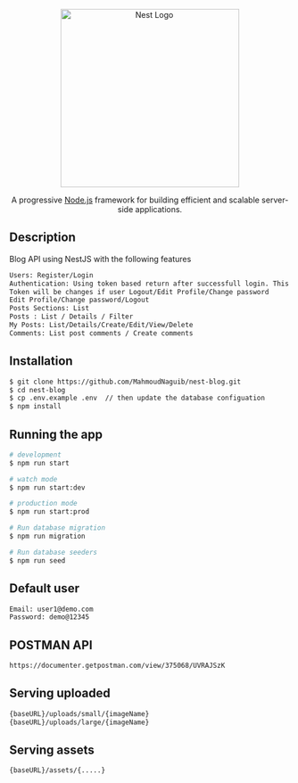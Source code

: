 <p align="center">
  <a href="http://nestjs.com/" target="blank"><img src="https://nestjs.com/img/logo_text.svg" width="320" alt="Nest Logo" /></a>
</p>

[circleci-image]: https://img.shields.io/circleci/build/github/nestjs/nest/master?token=abc123def456
[circleci-url]: https://circleci.com/gh/nestjs/nest

  <p align="center">A progressive <a href="http://nodejs.org" target="_blank">Node.js</a> framework for building efficient and scalable server-side applications.</p>


## Description

Blog API using NestJS with the following features
```bash
Users: Register/Login
Authentication: Using token based return after successfull login. This token will send in header (Authorization:'Bearer {token}')
Token will be changes if user Logout/Edit Profile/Change password
Edit Profile/Change password/Logout
Posts Sections: List
Posts : List / Details / Filter 
My Posts: List/Details/Create/Edit/View/Delete
Comments: List post comments / Create comments
```


## Installation

```bash
$ git clone https://github.com/MahmoudNaguib/nest-blog.git
$ cd nest-blog
$ cp .env.example .env  // then update the database configuation 
$ npm install
```

## Running the app

```bash
# development
$ npm run start

# watch mode
$ npm run start:dev

# production mode
$ npm run start:prod

# Run database migration
$ npm run migration

# Run database seeders
$ npm run seed
```

## Default user
```bash
Email: user1@demo.com
Password: demo@12345
```





## POSTMAN API
```bash
https://documenter.getpostman.com/view/375068/UVRAJSzK
```

## Serving uploaded 
```bash
{baseURL}/uploads/small/{imageName}
{baseURL}/uploads/large/{imageName}
```

## Serving assets
```bash
{baseURL}/assets/{.....}
```